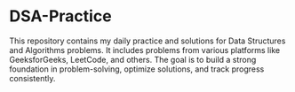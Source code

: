 # DSA-Practice
This repository contains my daily practice and solutions for Data Structures and Algorithms problems. It includes problems from various platforms like GeeksforGeeks, LeetCode, and others. The goal is to build a strong foundation in problem-solving, optimize solutions, and track progress consistently.
